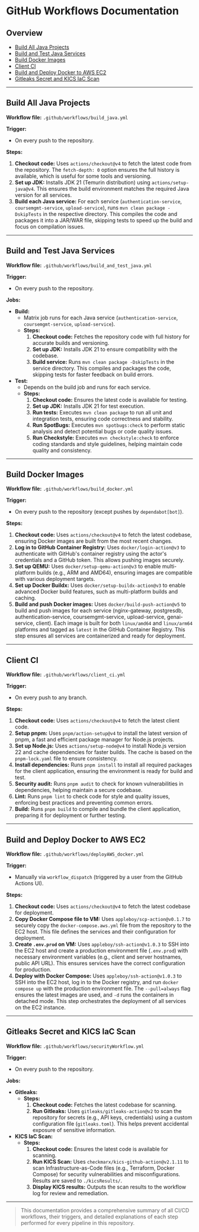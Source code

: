 # GitHub Workflows Documentation

## Overview

- [Build All Java Projects](#build-all-java-projects)
- [Build and Test Java Services](#build-and-test-java-services)
- [Build Docker Images](#build-docker-images)
- [Client CI](#client-ci)
- [Build and Deploy Docker to AWS EC2](#build-and-deploy-docker-to-aws-ec2)
- [Gitleaks Secret and KICS IaC Scan](#gitleaks-secret-and-kics-iac-scan)

---

## Build All Java Projects

**Workflow file:** `.github/workflows/build_java.yml`

**Trigger:**
- On every push to the repository.

**Steps:**
1. **Checkout code:** Uses `actions/checkout@v4` to fetch the latest code from the repository. The `fetch-depth: 0` option ensures the full history is available, which is useful for some tools and versioning.
2. **Set up JDK:** Installs JDK 21 (Temurin distribution) using `actions/setup-java@v4`. This ensures the build environment matches the required Java version for all services.
3. **Build each Java service:** For each service (`authentication-service`, `coursemgmt-service`, `upload-service`), runs `mvn clean package -DskipTests` in the respective directory. This compiles the code and packages it into a JAR/WAR file, skipping tests to speed up the build and focus on compilation issues.

---

## Build and Test Java Services

**Workflow file:** `.github/workflows/build_and_test_java.yml`

**Trigger:**
- On every push to the repository.

**Jobs:**
- **Build:**
  - Matrix job runs for each Java service (`authentication-service`, `coursemgmt-service`, `upload-service`).
  - **Steps:**
    1. **Checkout code:** Fetches the repository code with full history for accurate builds and versioning.
    2. **Set up JDK:** Installs JDK 21 to ensure compatibility with the codebase.
    3. **Build service:** Runs `mvn clean package -DskipTests` in the service directory. This compiles and packages the code, skipping tests for faster feedback on build errors.
- **Test:**
  - Depends on the build job and runs for each service.
  - **Steps:**
    1. **Checkout code:** Ensures the latest code is available for testing.
    2. **Set up JDK:** Installs JDK 21 for test execution.
    3. **Run tests:** Executes `mvn clean package` to run all unit and integration tests, ensuring code correctness and stability.
    4. **Run SpotBugs:** Executes `mvn spotbugs:check` to perform static analysis and detect potential bugs or code quality issues.
    5. **Run Checkstyle:** Executes `mvn checkstyle:check` to enforce coding standards and style guidelines, helping maintain code quality and consistency.

---

## Build Docker Images

**Workflow file:** `.github/workflows/build_docker.yml`

**Trigger:**
- On every push to the repository (except pushes by `dependabot[bot]`).

**Steps:**
1. **Checkout code:** Uses `actions/checkout@v4` to fetch the latest codebase, ensuring Docker images are built from the most recent changes.
2. **Log in to GitHub Container Registry:** Uses `docker/login-action@v3` to authenticate with GitHub's container registry using the actor's credentials and a GitHub token. This allows pushing images securely.
3. **Set up QEMU:** Uses `docker/setup-qemu-action@v3` to enable multi-platform builds (e.g., ARM and AMD64), ensuring images are compatible with various deployment targets.
4. **Set up Docker Buildx:** Uses `docker/setup-buildx-action@v3` to enable advanced Docker build features, such as multi-platform builds and caching.
5. **Build and push Docker images:** Uses `docker/build-push-action@v5` to build and push images for each service (nginx-gateway, postgresdb, authentication-service, coursemgmt-service, upload-service, genai-service, client). Each image is built for both `linux/amd64` and `linux/arm64` platforms and tagged as `latest` in the GitHub Container Registry. This step ensures all services are containerized and ready for deployment.

---

## Client CI

**Workflow file:** `.github/workflows/client_ci.yml`

**Trigger:**
- On every push to any branch.

**Steps:**
1. **Checkout code:** Uses `actions/checkout@v4` to fetch the latest client code.
2. **Setup pnpm:** Uses `pnpm/action-setup@v4` to install the latest version of pnpm, a fast and efficient package manager for Node.js projects.
3. **Set up Node.js:** Uses `actions/setup-node@v4` to install Node.js version 22 and cache dependencies for faster builds. The cache is based on the `pnpm-lock.yaml` file to ensure consistency.
4. **Install dependencies:** Runs `pnpm install` to install all required packages for the client application, ensuring the environment is ready for build and test.
5. **Security audit:** Runs `pnpm audit` to check for known vulnerabilities in dependencies, helping maintain a secure codebase.
6. **Lint:** Runs `pnpm lint` to check code for style and quality issues, enforcing best practices and preventing common errors.
7. **Build:** Runs `pnpm build` to compile and bundle the client application, preparing it for deployment or further testing.

---

## Build and Deploy Docker to AWS EC2

**Workflow file:** `.github/workflows/deployAWS_docker.yml`

**Trigger:**
- Manually via `workflow_dispatch` (triggered by a user from the GitHub Actions UI).

**Steps:**
1. **Checkout code:** Uses `actions/checkout@v4` to fetch the latest codebase for deployment.
2. **Copy Docker Compose file to VM:** Uses `appleboy/scp-action@v0.1.7` to securely copy the `docker-compose.aws.yml` file from the repository to the EC2 host. This file defines the services and their configuration for deployment.
3. **Create `.env.prod` on VM:** Uses `appleboy/ssh-action@v1.0.3` to SSH into the EC2 host and create a production environment file (`.env.prod`) with necessary environment variables (e.g., client and server hostnames, public API URL). This ensures services have the correct configuration for production.
4. **Deploy with Docker Compose:** Uses `appleboy/ssh-action@v1.0.3` to SSH into the EC2 host, log in to the Docker registry, and run `docker compose up` with the production environment file. The `--pull=always` flag ensures the latest images are used, and `-d` runs the containers in detached mode. This step orchestrates the deployment of all services on the EC2 instance.

---

## Gitleaks Secret and KICS IaC Scan

**Workflow file:** `.github/workflows/securityWorkflow.yml`

**Trigger:**
- On every push to the repository.

**Jobs:**
- **Gitleaks:**
  - **Steps:**
    1. **Checkout code:** Fetches the latest codebase for scanning.
    2. **Run Gitleaks:** Uses `gitleaks/gitleaks-action@v2` to scan the repository for secrets (e.g., API keys, credentials) using a custom configuration file (`gitleaks.toml`). This helps prevent accidental exposure of sensitive information.
- **KICS IaC Scan:**
  - **Steps:**
    1. **Checkout code:** Ensures the latest code is available for scanning.
    2. **Run KICS Scan:** Uses `checkmarx/kics-github-action@v2.1.11` to scan Infrastructure-as-Code files (e.g., Terraform, Docker Compose) for security vulnerabilities and misconfigurations. Results are saved to `./kicsResults/`.
    3. **Display KICS results:** Outputs the scan results to the workflow log for review and remediation.

---

> This documentation provides a comprehensive summary of all CI/CD workflows, their triggers, and detailed explanations of each step performed for every pipeline in this repository.
